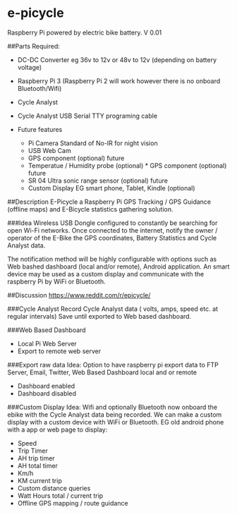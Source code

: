 # e-picycle

Raspberry Pi powered by electric bike battery.  V 0.01

##Parts Required:

* DC-DC Converter eg 36v to 12v or 48v to 12v (depending on battery voltage)
* Raspberry Pi 3 (Raspberry Pi 2 will work however there is no onboard Bluetooth/Wifi)
* Cycle Analyst
* Cycle Analyst USB Serial TTY programing cable

* Future features
  * Pi Camera Standard of No-IR for night vision
  * USB Web Cam
  * GPS component (optional) future
  * Temperatue / Humidity probe (optional)   * GPS component (optional) future
  * SR 04 Ultra sonic range sensor (optional) future
  * Custom Display EG smart phone, Tablet, Kindle (optional)


##Description
E-Picycle a Raspberry Pi GPS Tracking / GPS Guidance (offline maps) and E-Bicycle statistics gathering solution.

###Idea
Wireless USB Dongle configured to constantly be searching for open Wi-Fi networks. Once connected to the internet, notify the owner / operator of the E-Bike the GPS coordinates, Battery Statistics and Cycle Analyst data. 

The notification method will be highly configurable with options such as Web bashed dashboard (local and/or remote), Android application. An smart device may be used as a custom display and communicate with the raspberry Pi by WiFi or Bluetooth.

##Discussion
https://www.reddit.com/r/epicycle/

###Cycle Analyst
Record Cycle Analyst data ( volts, amps, speed etc. at regular intervals) Save until exported to Web based dashboard.

###Web Based Dashboard
* Local Pi Web Server
* Export to remote web server
 
###Export raw data
Idea: Option to have raspberry pi export data to FTP Server, Email, Twitter, Web Based Dashboard local and or remote
* Dashboard enabled
* Dashboard disabled

###Custom Display
Idea: Wifi and optionally Bluetooth now onboard the ebike with the Cycle Analyst data being recorded. We can make a custom display with a custom device with WiFi or Bluetooth.  EG old android phone with a app or web page to display:
* Speed
* Trip Timer
* AH trip timer
* AH total timer
* Km/h
* KM current trip
* Custom distance queries
* Watt Hours total / current trip
* Offline GPS mapping / route guidance
